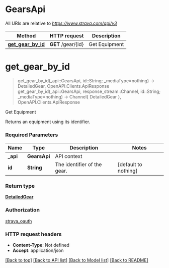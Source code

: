 # GearsApi

All URIs are relative to *https://www.strava.com/api/v3*

Method | HTTP request | Description
------------- | ------------- | -------------
[**get_gear_by_id**](GearsApi.md#get_gear_by_id) | **GET** /gear/{id} | Get Equipment


# **get_gear_by_id**
> get_gear_by_id(_api::GearsApi, id::String; _mediaType=nothing) -> DetailedGear, OpenAPI.Clients.ApiResponse <br/>
> get_gear_by_id(_api::GearsApi, response_stream::Channel, id::String; _mediaType=nothing) -> Channel{ DetailedGear }, OpenAPI.Clients.ApiResponse

Get Equipment

Returns an equipment using its identifier.

### Required Parameters

Name | Type | Description  | Notes
------------- | ------------- | ------------- | -------------
 **_api** | **GearsApi** | API context | 
**id** | **String**| The identifier of the gear. | [default to nothing]

### Return type

[**DetailedGear**](DetailedGear.md)

### Authorization

[strava_oauth](../../README.md#strava_oauth)

### HTTP request headers

 - **Content-Type**: Not defined
 - **Accept**: application/json

[[Back to top]](#) [[Back to API list]](../../README.md#api-endpoints) [[Back to Model list]](../../README.md#models) [[Back to README]](../../README.md)


